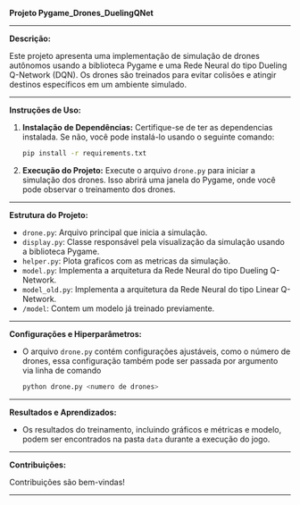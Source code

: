 **Projeto Pygame_Drones_DuelingQNet**

---

**Descrição:**

Este projeto apresenta uma implementação de simulação de drones autônomos usando a biblioteca Pygame e uma Rede Neural do tipo Dueling Q-Network (DQN). Os drones são treinados para evitar colisões e atingir destinos específicos em um ambiente simulado.

---

**Instruções de Uso:**

1. **Instalação de Dependências:**
   Certifique-se de ter as dependencias instalada. Se não, você pode instalá-lo usando o seguinte comando:
    ```sh
    pip install -r requirements.txt 
    ```


2. **Execução do Projeto:**
Execute o arquivo `drone.py` para iniciar a simulação dos drones. Isso abrirá uma janela do Pygame, onde você pode observar o treinamento dos drones.

---

**Estrutura do Projeto:**

- `drone.py`: Arquivo principal que inicia a simulação.
- `display.py`: Classe responsável pela visualização da simulação usando a biblioteca Pygame.
- `helper.py`: Plota graficos com as metricas da simulação.
- `model.py`: Implementa a arquitetura da Rede Neural do tipo Dueling Q-Network.
- `model_old.py`: Implementa a arquitetura da Rede Neural do tipo Linear Q-Network.
- `/model`: Contem um modelo já treinado previamente.


---

**Configurações e Hiperparâmetros:**

- O arquivo `drone.py` contém configurações ajustáveis, como o número de drones, essa configuração também pode ser passada por argumento via linha de comando
    ```sh
    python drone.py <numero de drones> 
    ```

---

**Resultados e Aprendizados:**

- Os resultados do treinamento, incluindo gráficos e métricas e modelo, podem ser encontrados na pasta `data` durante a execução do jogo.


---

**Contribuições:**

Contribuições são bem-vindas!

---
